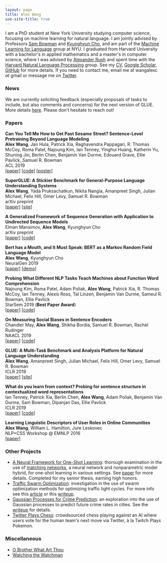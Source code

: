 ```yaml
---
layout: page
title: Alex Wang
use-site-title: true
---
```


I am a PhD student at New York University studying computer science, focusing on machine learning for natural language.
I am jointly advised by Professors [Sam Bowman](https://www.nyu.edu/projects/bowman/) and [Kyunghyun Cho](http://www.kyunghyuncho.me/), and am part of the [Machine Learning for Language](https://wp.nyu.edu/ml2/) group at NYU.
I graduated from Harvard University with a bachelor's in applied mathematics and a master's in computer science, where I was advised by [Alexander Rush](http://nlp.seas.harvard.edu/rush.html) and spent time with the [Harvard Natural Language Processing](http://nlp.seas.harvard.edu/) group.
See my [CV](/static/CV.pdf), [Google Scholar](https://scholar.google.com/citations?view_op=list_works&hl=en&user=7lSuRloAAAAJ), [GitHub](https://github.com/W4ngatang) for more details.
If you need to contact me, email me at wangalexc _at_ gmail or message me on [Twitter](https://twitter.com/W4ngatang).

### News

We are currently soliciting feedback (especially proposals of tasks to include, but also comments and concerns) for the next version of GLUE.
More details [here](https://docs.google.com/document/d/1y5Yc5tTumKw-3Rt6Sb_ESh_JUjPu28iTL9Fat-uNb-4).
Please don't hesitate to reach out!

### Papers

**Can You Tell Me How to Get Past Sesame Street? Sentence-Level Pretraining Beyond Language Modeling** <br/>
**Alex Wang**, Jan Hula, Patrick Xia, Raghavendra Pappagari, R. Thomas McCoy, Roma Patel, Najoung Kim, Ian Tenney, Yinghui Huang, Katherin Yu, Shuning Jin, Berlin Chen, Benjamin Van Durme, Edouard Grave, Ellie Pavlick, Samuel R. Bowman <br/>
ACL 2019 <br/>
\[[paper](https://arxiv.org/abs/1812.10860)\] \[[code](TODO)\] \[[poster](https://w4ngatang.github.io/static/posters/sesame-street-acl-poster.pdf)\]

**SuperGLUE: A Stickier Benchmark for General-Purpose Language Understanding Systems** <br/>
**Alex Wang**, Yada Pruksachatkun, Nikita Nangia, Amanpreet Singh, Julian Michael, Felix Hill, Omer Levy, Samuel R. Bowman <br/>
arXiv preprint <br/>
\[[paper](https://arxiv.org/abs/1905.00537)\] \[[site](super.gluebenchmark.com)\]

**A Generalized Framework of Sequence Generation with Application to Undirected Sequence Models** <br/>
Elman Mansimov, **Alex Wang**, Kyunghyun Cho <br/>
arXiv preprint <br/>
\[[paper](https://arxiv.org/abs/1905.12790)\] \[[code](https://github.com/nyu-dl/dl4mt-seqgen)\]

**Bert has a Mouth, and It Must Speak: BERT as a Markov Random Field Language Model** <br/>
**Alex Wang**, Kyunghyun Cho <br/>
NeuralGen 2019 <br/>
\[[paper](https://arxiv.org/abs/1902.04094)\] \[[demo](https://colab.research.google.com/drive/1MxKZGtQ9SSBjTK5ArsZ5LKhkztzg52RV)\]

**Probing What Different NLP Tasks Teach Machines about Function Word Comprehension** <br/>
Najoung Kim, Roma Patel, Adam Poliak, **Alex Wang**, Patrick Xia, R. Thomas McCoy, Ian Tenney, Alexis Ross, Tal Linzen, Benjamin Van Durme, Sameul R. Bowman, Ellie Pavlick <br/>
StarSem 2019 (**Best Paper Award**) <br/>
\[[paper](https://www.aclweb.org/anthology/S19-1026)\] \[[code](https://github.com/nyu-mll/jiant)\]

**On Measuring Social Biases in Sentence Encoders** <br/>
Chandler May, **Alex Wang**, Shikha Bordia, Samuel R. Bowman, Rachel Rudinger <br/>
NAACL 2019 <br/>
\[[paper](https://arxiv.org/abs/1903.10561)\] \[[code](https://github.com/W4ngatang/sent-bias)\]

**GLUE: A Multi-Task Benchmark and Analysis Platform for Natural Language Understanding** <br/>
**Alex Wang**, Amanpreet Singh, Julian Michael, Felix Hill, Omer Levy, Samuel R. Bowman <br/>
ICLR 2019 <br/>
\[[paper](https://arxiv.org/abs/1804.07461)\] \[[site](https://gluebenchmark.com/)\]

**What do you learn from context? Probing for sentence structure in contextualized word representations** <br/>
Ian Tenney, Patrick Xia, Berlin Chen, **Alex Wang**, Adam Poliak, Benjamin Van Durme, Sam Bowman, Dipanjan Das, Ellie Pavlick <br/>
ICLR 2019 <br/>
\[[paper](https://openreview.net/forum?id=SJzSgnRcKX)\] \[[code](https://github.com/nyu-mll/jiant/tree/master/probing)\]

**Learning Linguistic Descriptors of User Roles in Online Communities** <br/>
**Alex Wang**, William L. Hamilton, Jure Leskovec <br/>
NLP+CSS Workshop @ EMNLP 2016 <br/>
\[[paper](https://arxiv.org/abs/1804.07461)\]

### Other Projects

- [A Neural Framework for One-Shot Learning](https://github.com/W4ngatang/MatchingNets): thorough examination in the use of [matching networks](https://arxiv.org/abs/1606.04080), a neural network and nonparametric model hybrid, for one-shot learning in various settings. See [paper](/static/papers/thesis.pdf) for more details. Completed for my senior thesis, earning high honors.
- [Traffic Swarm Optimization](https://github.com/W4ngatang/TrafficSwarmOptimization): investigation in the use of swarm optimization methods for optimizing traffic light cycles. For more info see this [article](https://www.seas.harvard.edu/news/2016/06/ants-go-marching-on-to-optimize-traffic-lights) or this [writeup](/static/papers/swarm-optimization-traffic.pdf).
- [Gaussian Processes for Crime Prediction](https://github.com/kandluis/crime-prediction): an exploration into the use of Gaussian processes to predict future crime rates in cities. See the [writeup](/static/papers/gaussian-processes-crime.pdf) for details.
- [Twitter Plays Chess](https://github.com/mgentili/TwitterPlaysChess): crowdsourced chess playing against an AI where users vote for the human team's next move via Twitter, &agrave; la Twitch Plays Pokemon.

### Miscellaneous

- [O Brother What Art Thou](https://vimeo.com/206087559)
- [Watching the Watchman](http://harvardpolitics.com/united-states/watching-watchman/)
